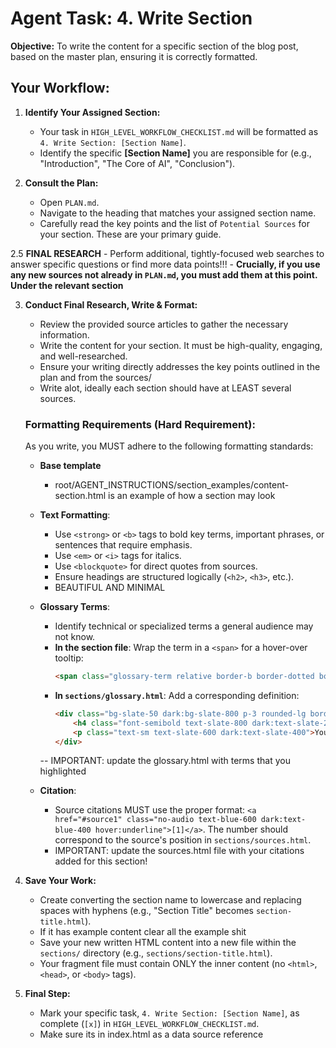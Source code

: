 # Agent Task: 4. Write Section

**Objective:** To write the content for a specific section of the blog post, based on the master plan, ensuring it is correctly formatted.

## Your Workflow:

1.  **Identify Your Assigned Section:**
    -   Your task in `HIGH_LEVEL_WORKFLOW_CHECKLIST.md` will be formatted as `4. Write Section: [Section Name]`.
    -   Identify the specific **[Section Name]** you are responsible for (e.g., "Introduction", "The Core of AI", "Conclusion").

2.  **Consult the Plan:**
    -   Open `PLAN.md`.
    -   Navigate to the heading that matches your assigned section name.
    -   Carefully read the key points and the list of `Potential Sources` for your section. These are your primary guide.

2.5 **FINAL RESEARCH**
     -   Perform additional, tightly-focused web searches to answer specific questions or find more data points!!!
    -   **Crucially, if you use any new sources not already in `PLAN.md`, you must add them at this point. Under the relevant section**

3.  **Conduct Final Research, Write & Format:**
    -   Review the provided source articles to gather the necessary information.
    -   Write the content for your section. It must be high-quality, engaging, and well-researched.
    -   Ensure your writing directly addresses the key points outlined in the plan and from the sources/
    -   Write alot, ideally each section should have at LEAST several sources.

    ### Formatting Requirements (Hard Requirement):
    As you write, you MUST adhere to the following formatting standards:

    - **Base template**
        - root/AGENT_INSTRUCTIONS/section_examples/content-section.html is an example of how a section may look

    -   **Text Formatting**:
        -   Use `<strong>` or `<b>` tags to bold key terms, important phrases, or sentences that require emphasis.
        -   Use `<em>` or `<i>` tags for italics.
        -   Use `<blockquote>` for direct quotes from sources.
        -   Ensure headings are structured logically (`<h2>`, `<h3>`, etc.).
        - BEAUTIFUL AND MINIMAL
        
    - **Glossary Terms**:
        -   Identify technical or specialized terms a general audience may not know.
        -   **In the section file**: Wrap the term in a `<span>` for a hover-over tooltip:
            ```html
            <span class="glossary-term relative border-b border-dotted border-slate-400 cursor-help" data-definition="Your concise definition here.">The Term</span>
            ```
        -   **In `sections/glossary.html`**: Add a corresponding definition:
            ```html
            <div class="bg-slate-50 dark:bg-slate-800 p-3 rounded-lg border border-slate-200 dark:border-slate-700">
                <h4 class="font-semibold text-slate-800 dark:text-slate-200">The Term</h4>
                <p class="text-sm text-slate-600 dark:text-slate-400">Your concise definition here.</p>
            </div>
            ```
        -- IMPORTANT: update the glossary.html with terms that you highlighted
        
    - **Citation**:
        -  Source citations MUST use the proper format: `<a href="#source1" class="no-audio text-blue-600 dark:text-blue-400 hover:underline">[1]</a>`. The number should correspond to the source's position in `sections/sources.html`. 
        - IMPORTANT: update the sources.html file with your citations added for this section!

4.  **Save Your Work:**
    -   Create converting the section name to lowercase and replacing spaces with hyphens (e.g., "Section Title" becomes `section-title.html`).
    -   If it has example content clear all the example shit
    -   Save your new written HTML content into a new file within the `sections/` directory (e.g., `sections/section-title.html`).
    -   Your fragment file must contain ONLY the inner content (no `<html>`, `<head>`, or `<body>` tags).

5.  **Final Step:**
    -   Mark your specific task, `4. Write Section: [Section Name]`, as complete (`[x]`) in `HIGH_LEVEL_WORKFLOW_CHECKLIST.md`.
    -   Make sure its in index.html as a data source reference <section id="section-title" data-src="sections/section-title.html" class="mb-8">